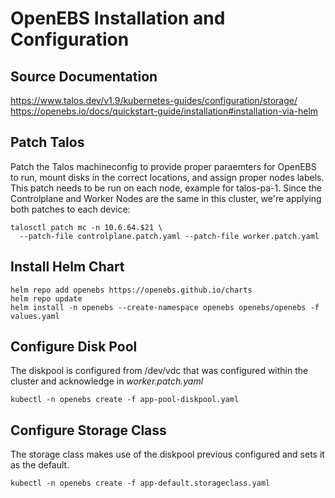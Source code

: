 # OpenEBS Installation and Configuration

## Source Documentation
https://www.talos.dev/v1.9/kubernetes-guides/configuration/storage/
https://openebs.io/docs/quickstart-guide/installation#installation-via-helm

## Patch Talos
Patch the Talos machineconfig to provide proper paraemters for OpenEBS to run, mount disks in the correct locations, and assign proper nodes labels.  This patch needs to be run on each node, example for talos-pa-1.  Since the Controlplane and Worker Nodes are the same in this cluster, we're applying both patches to each device:
```
talosctl patch mc -n 10.6.64.$21 \
  --patch-file controlplane.patch.yaml --patch-file worker.patch.yaml
```

## Install Helm Chart
```
helm repo add openebs https://openebs.github.io/charts
helm repo update
helm install -n openebs --create-namespace openebs openebs/openebs -f values.yaml
```

## Configure Disk Pool
The diskpool is configured from /dev/vdc that was configured within the cluster and acknowledge in *worker.patch.yaml*
```
kubectl -n openebs create -f app-pool-diskpool.yaml
```

## Configure Storage Class
The storage class makes use of the diskpool previous configured and sets it as the default.
```
kubectl -n openebs create -f app-default.storageclass.yaml
```
